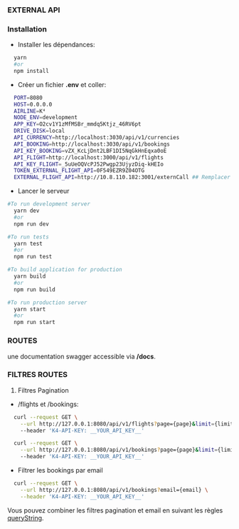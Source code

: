 ### EXTERNAL API

### Installation

- Installer les dépendances:

```bash
  yarn
  #or
  npm install
```

- Créer un fichier **.env** et coller:

```sh
  PORT=8080
  HOST=0.0.0.0
  AIRLINE=K⁴
  NODE_ENV=development
  APP_KEY=O2cv1Y1zMfMSBr_mmdq5Ktjz_46RV6pt
  DRIVE_DISK=local
  API_CURRENCY=http://localhost:3030/api/v1/currencies
  API_BOOKING=http://localhost:3030/api/v1/bookings
  API_KEY_BOOKING=vZX_KcLjDnt2LBF1DI5NqGkHnEqxa0oE
  API_FLIGHT=http://localhost:3000/api/v1/flights
  API_KEY_FLIGHT=_5uUeOQVcPJ52Pwgp23UjyzDiq-kHEIo
  TOKEN_EXTERNAL_FLIGHT_API=0F549EZR9Z04OTG
  EXTERNAL_FLIGHT_API=http://10.8.110.182:3001/externCall ## Remplacer @ip et le port par les configs de votre environnement

```

- Lancer le serveur

```bash
#To run development server
  yarn dev
  #or
  npm run dev

#To run tests
  yarn test
  #or
  npm run test

#To build application for production
  yarn build
  #or
  npm run build

#To run production server
  yarn start
  #or
  npm run start
```

### ROUTES

une documentation swagger accessible via **/docs**.

### FILTRES ROUTES

1. Filtres Pagination

- /flights et /bookings:

```sh
  curl --request GET \
    --url http://127.0.0.1:8080/api/v1/flights?page={page}&limit={limit} \
    --header 'K4-API-KEY: __YOUR_API_KEY__'

  curl --request GET \
    --url http://127.0.0.1:8080/api/v1/bookings?page={page}&limit={limit} \
    --header 'K4-API-KEY: __YOUR_API_KEY__'
```

- Filtrer les bookings par email

```sh
  curl --request GET \
    --url http://127.0.0.1:8080/api/v1/bookings?email={email} \
    --header 'K4-API-KEY: __YOUR_API_KEY__'
```

Vous pouvez combiner les filtres pagination et email en suivant les règles [queryString](https://en.wikipedia.org/wiki/Query_string).

